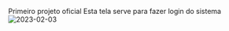 Primeiro projeto oficial 
Esta tela serve para fazer login do sistema
![2023-02-03](https://user-images.githubusercontent.com/117351991/216505156-4f32800a-7228-4fce-a99a-00fe073682c8.png)
